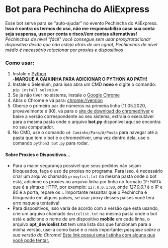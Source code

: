 # Bot para Pechincha do AliExpress
Esse bot serve para se "auto-ajudar" no evento Pechincha do AliExpress. **Isso é contra os termos de uso, não me responsabilizo caso sua conta seja suspensa, use por conta e risco//em contas alternativas!**  
*Pechinchas de nível "fácil" você consegue sem usar proxy/rotacionar dispositivo desde que não esteja atrás de um cgnat, Pechinchas de nível médio é necessário rotacionar por proxies e dispositivos*  
### Como usar:  
1. Instale o [Python](https://www.python.org/downloads/)  
  -**MARQUE A CAIXINHA PARA ADICIONAR O PYTHON AO PATH!**  
2. Instale o Selenium, para isso abra um CMD **novo** e digite o comando: ```pip install selenium```  
3. Se já não tiver no sistema, instale o [Google Chrome](https://www.google.com/chrome/)  
4. Abra o Chrome e vá para: [chrome://version](chrome://version)  
5. Oberse o primeiro par de números na primeira linha (11.05.2020, provavelmente é 90), vá para o [site de download do chromedriver](https://chromedriver.chromium.org/downloads) e baixe a versão correspondente ao seu sistema, extraia o executável para a mesma pasta onde o arquivo **bot.py** disponível aqui se encontra no seu computador.  
6. No CMD, use o comando ```cd Caminho/Para/A/Pasta``` para navegar até a pasta que tem o bot e o chromedriver, uma vez dentro dela, use o comando ```python3 bot.py``` para rodar.  
#### Sobre Proxies e Dispositivos...
* Para a maior segurança possível que seus pedidos não sejam bloqueados, faça o uso de proxies no programa. Para isso, é necessário criar um arquivo chamado ```proxylist.txt``` na mesma pasta onde o bot está, adicione os proxies no arquivo linha por linha no formato ```IP:PORTA``` que é a síntaxe HTTP, por exemplo: ```127.0.0.1:80```, onde *127.0.0.1* é o IP e *80* é a porta, repare os **:**. Importante ressaltar que o Pechincha é bloqueado em alguns países, se usar proxy desses países você terá erro naquela tentativa!  
* Para dispositivos, isso varia de acordo com a versão que está usando, crie um arquivo chamado ```devicelist.txt``` na mesma pasta onde o bot está e adicione o nome de um dispositivo **mobile** em cada linha, o arquivo **opt_devicelist.txt** tem uma lista dos que funcionam para a minha versão, use-a como base e o mais importante: *pesquise sobre a sua versão do Chrome!*  [Este link possui uma listinha com alguns que você pode tentar.](https://www.browserstack.com/list-of-browsers-and-platforms/automate)
